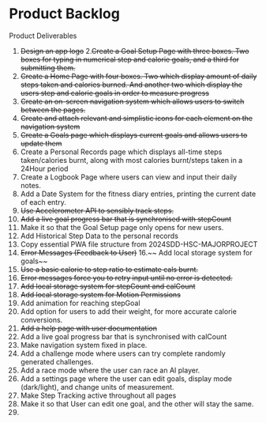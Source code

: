 # Product Backlog
Product Deliverables
1. ~~Design an app logo~~
2.~~Create a Goal Setup Page with three boxes. Two boxes for typing in numerical step and calorie goals, and a third for submitting them.~~ 
3. ~~Create a Home Page with four boxes. Two which display amount of daily steps taken and calories burned. And another two which display the users step and calorie goals in order to measure progress~~
4. ~~Create an on-screen navigation system which allows users to switch between the pages.~~
5. ~~Create and attach relevant and simplistic icons for each element on the navigation system~~
6. ~~Create a Goals page which displays current goals and allows users to update them~~
7. Create a Personal Records page which displays all-time steps taken/calories burnt, along with most calories burnt/steps taken in a 24Hour period
8. Create a Logbook Page where users can view and input their daily notes. 
9. Add a Date System for the fitness diary entries, printing the current date of each entry.
10. ~~Use Accelerometer API to sensibly track steps.~~
11. ~~Add a live goal progress bar that is synchronised with stepCount~~
12. Make it so that the Goal Setup page only opens for new users.
13. Add Historical Step Data to the personal records 
14. Copy essential PWA file structure from 2024SDD-HSC-MAJORPROJECT
15. ~~Error Messages (Feedback to User)~~
16.~~ Add local storage system for goals~~
17. ~~Use a basic calorie to step ratio to estimate cals burnt.~~
18. ~~Error messages force you to retry input until no error is detected.~~
19. ~~Add local storage system for stepCount and calCount~~
20. ~~Add local storage system for Motion Permissions~~
21. Add animation for reaching stepGoal
22. Add option for users to add their weight, for more accurate calorie conversions. 
23. ~~Add a help page with user documentation~~
24. Add a live goal progress bar that is synchronised with calCount
25. Make navigation system fixed in place.
26. Add a challenge mode where users can try complete randomly generated challenges.
27. Add a race mode where the user can race an AI player.
28. Add a settings page where the user can edit goals, display mode (dark/light), and change units of measurement.
29. Make Step Tracking active throughout all pages 
30. Make it so that User can edit one goal, and the other will stay the same.
31. 



